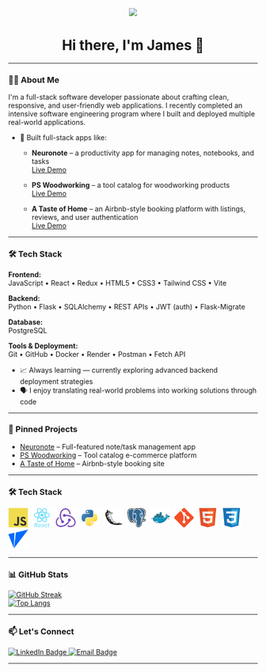 <div align="center">
  <img src="https://media.giphy.com/media/M9gbBd9nbDrOTu1Mqx/giphy.gif" width="100"/>
  <h1>Hi there, I'm James 👋</h1>
</div>

---

### 🧑‍💻 About Me

I'm a full-stack software developer passionate about crafting clean, responsive, and user-friendly web applications. I recently completed an intensive software engineering program where I built and deployed multiple real-world applications.

- 🔨 Built full-stack apps like:
  - **Neuronote** – a productivity app for managing notes, notebooks, and tasks  
    [Live Demo](https://neuronote.onrender.com)

  - **PS Woodworking** – a tool catalog for woodworking products  
    [Live Demo](https://ps-woodworking-o048.onrender.com)

  - **A Taste of Home** – an Airbnb-style booking platform with listings, reviews, and user authentication  
    [Live Demo](https://a-taste-of-home.onrender.com)

---

### 🛠️ Tech Stack

**Frontend:**  
JavaScript • React • Redux • HTML5 • CSS3 • Tailwind CSS • Vite

**Backend:**  
Python • Flask • SQLAlchemy • REST APIs • JWT (auth) • Flask-Migrate

**Database:**  
PostgreSQL

**Tools & Deployment:**  
Git • GitHub • Docker • Render • Postman • Fetch API
 
- 📈 Always learning — currently exploring advanced backend deployment strategies  
- 🗣 I enjoy translating real-world problems into working solutions through code

---

### 📌 Pinned Projects

- [Neuronote](https://github.com/JamesDM62/neuronote) – Full-featured note/task management app  
- [PS Woodworking](https://github.com/JamesDM62/ps-woodworking) – Tool catalog e-commerce platform  
- [A Taste of Home](https://github.com/JamesDM62/a-taste-of-home) – Airbnb-style booking site

---

### 🛠️ Tech Stack

<div>
  <img src="https://github.com/devicons/devicon/blob/master/icons/javascript/javascript-original.svg" title="JavaScript" alt="JavaScript" width="40" height="40"/>&nbsp;
  <img src="https://github.com/devicons/devicon/blob/master/icons/react/react-original-wordmark.svg" title="React" alt="React" width="40" height="40"/>&nbsp;
  <img src="https://github.com/devicons/devicon/blob/master/icons/redux/redux-original.svg" title="Redux" alt="Redux" width="40" height="40"/>&nbsp;
  <img src="https://github.com/devicons/devicon/blob/master/icons/python/python-original.svg" title="Python" alt="Python" width="40" height="40"/>&nbsp;
  <img src="https://github.com/devicons/devicon/blob/master/icons/flask/flask-original.svg" title="Flask" alt="Flask" width="40" height="40"/>&nbsp;
  <img src="https://github.com/devicons/devicon/blob/master/icons/postgresql/postgresql-original.svg" title="PostgreSQL" alt="PostgreSQL" width="40" height="40"/>&nbsp;
  <img src="https://github.com/devicons/devicon/blob/master/icons/docker/docker-original.svg" title="Docker" alt="Docker" width="40" height="40"/>&nbsp;
  <img src="https://github.com/devicons/devicon/blob/master/icons/git/git-original.svg" title="Git" alt="Git" width="40" height="40"/>&nbsp;
  <img src="https://github.com/devicons/devicon/blob/master/icons/html5/html5-original.svg" title="HTML5" alt="HTML5" width="40" height="40"/>&nbsp;
  <img src="https://github.com/devicons/devicon/blob/master/icons/css3/css3-original.svg" title="CSS3" alt="CSS3" width="40" height="40"/>&nbsp;
  <img src="https://github.com/devicons/devicon/blob/master/icons/vite/vite-original.svg" title="Vite" alt="Vite" width="40" height="40"/>&nbsp;
</div>

---

### 📊 GitHub Stats

[![GitHub Streak](https://github-readme-streak-stats.herokuapp.com?user=JamesDM62&theme=dark&background=000000)](https://git.io/streak-stats)  
[![Top Langs](https://github-readme-stats.vercel.app/api/top-langs/?username=JamesDM62&layout=compact&theme=vision-friendly-dark)](https://github.com/anuraghazra/github-readme-stats)

---

### 📫 Let's Connect

<a href="https://www.linkedin.com/in/james-mclain-47a728290/">
  <img src="https://img.shields.io/badge/LinkedIn-blue?style=for-the-badge&logo=linkedin&logoColor=white" alt="LinkedIn Badge"/>
</a>
<a href="mailto:james.d.mclain62@gmail.com">
  <img src="https://img.shields.io/badge/Email-james.d.mclain62@gmail.com-red?style=for-the-badge&logo=gmail&logoColor=white" alt="Email Badge"/>
</a>

---

<!-- You can add a blog or currently learning sect


